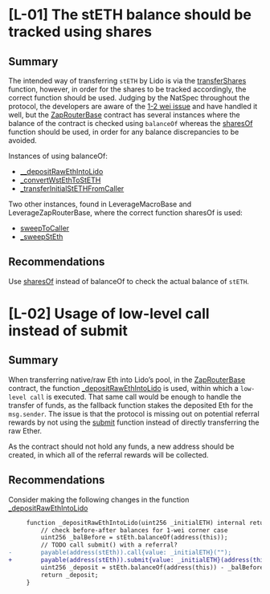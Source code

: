 # [L-01] The stETH balance should be tracked using shares

## Summary

The intended way of transferring `stETH` by Lido is via the [transferShares](https://docs.lido.fi/contracts/lido#transfershares) function, however, in order for the shares to be tracked accordingly, the correct function should be used. Judging by the NatSpec throughout the protocol, the developers are aware of the [1-2 wei issue](https://docs.lido.fi/guides/lido-tokens-integration-guide/#1-2-wei-corner-case) and have handled it well, but the [ZapRouterBase](https://github.com/code-423n4/2024-06-badger/blob/main/ebtc-zap-router/src/ZapRouterBase.sol) contract has several instances where the balance of the contract is checked using `balanceOf` whereas the [sharesOf](https://docs.lido.fi/contracts/lido#sharesof) function should be used, in order for any balance discrepancies to be avoided.

Instances of using balanceOf:

- [__depositRawEthIntoLido](https://github.com/code-423n4/2024-06-badger/blob/main/ebtc-zap-router/src/ZapRouterBase.sol#L36-L39)
- [_convertWstEthToStETH](https://github.com/code-423n4/2024-06-badger/blob/main/ebtc-zap-router/src/ZapRouterBase.sol#L65-L67)
- [_transferInitialStETHFromCaller](https://github.com/code-423n4/2024-06-badger/blob/main/ebtc-zap-router/src/ZapRouterBase.sol#L109-L111)

Two other instances, found in LeverageMacroBase and LeverageZapRouterBase, where the correct function sharesOf is used:

- [sweepToCaller](https://github.com/ebtc-protocol/ebtc/blob/bf3ba34275f725da06d3042f289e4a11cb3a8880/packages/contracts/contracts/LeverageMacroBase.sol#L254)
- [_sweepStEth](https://github.com/ebtc-protocol/ebtc-zap-router/blob/main/src/LeverageZapRouterBase.sol#L93)

## Recommendations

Use [sharesOf](https://docs.lido.fi/contracts/lido#sharesof) instead of balanceOf to check the actual balance of `stETH`.

# [L-02] Usage of low-level call instead of submit

## Summary

When transferring native/raw Eth into Lido’s pool, in the [ZapRouterBase](https://github.com/code-423n4/2024-06-badger/blob/main/ebtc-zap-router/src/ZapRouterBase.sol) contract, the function [_depositRawEthIntoLido](https://github.com/code-423n4/2024-06-badger/blob/main/ebtc-zap-router/src/ZapRouterBase.sol#L34-L41) is used, within which a `low-level call` is executed. That same call would be enough to handle the transfer of funds, as the fallback function stakes the deposited Eth for the `msg.sender`. The issue is that the protocol is missing out on potential referral rewards by not using the [submit](https://docs.lido.fi/contracts/lido#submit-1) function instead of directly transferring the raw Ether.

As the contract should not hold any funds, a new address should be created, in which all of the referral rewards will be collected.  

## Recommendations

Consider making the following changes in the function [_depositRawEthIntoLido](https://github.com/code-423n4/2024-06-badger/blob/main/ebtc-zap-router/src/ZapRouterBase.sol#L34-L41)

```diff
     function _depositRawEthIntoLido(uint256 _initialETH) internal returns (uint256) {
         // check before-after balances for 1-wei corner case
         uint256 _balBefore = stEth.balanceOf(address(this));
         // TODO call submit() with a referral?
-        payable(address(stEth)).call{value: _initialETH}("");
+        payable(address(stEth)).submit{value: _initialETH}(address(this));
         uint256 _deposit = stEth.balanceOf(address(this)) - _balBefore;
         return _deposit;
     }
```
